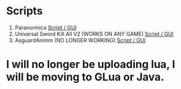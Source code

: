 # Scripts
1. Paranormica [Script / GUI](https://raw.githubusercontent.com/Vitrpure/Lua-Scripts/master/Paranormika%200.1.0.lua)
2. Universal Sword Kill All V2 (WORKS ON ANY GAME) [Script / GUI](https://raw.githubusercontent.com/Vitrpure/Lua-Scripts/master/SwordKillAllV2.lua)
3. AsguardAnimm (NO LONGER WORKING) [Script / GUI](https://raw.githubusercontent.com/Vitrpure/Lua-Scripts/master/AsguardAnim.lua)

# I will no longer be uploading lua, I will be moving to GLua or Java.
